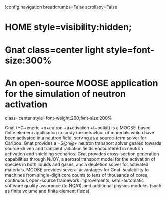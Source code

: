 !config navigation breadcrumbs=False scrollspy=False

# HOME style=visibility:hidden;

# Gnat class=center light style=font-size:300%

# An open-source MOOSE application for the simulation of neutron activation
  class=center
  style=font-weight:200;font-size:200%

Gnat (+G+eneric +n+eutron +a+ctivation +t+oolkit) is a MOOSE-based finite element application
to study the behaviour of materials which have been activated in a neutron field,
serving as a source-term solver for Caribou. Gnat provides a +S@n@+ neutron
transport solver geared towards source-driven and transient radiation fields encountered
in neutron activation and shielding scenarios. Gnat provides cross-section generation
capabilities through NJOY, a aerosol transport model for the activation of species
in both liquids and gases, and a depletion solver for activated materials. MOOSE
provides several advantages for Gnat: scalability to machines from single-digit
core counts to tens of thousands of cores, continuous open-source framework
improvements, semi-automatic software quality assurance (to NQA1), and
additional physics modules (such as finite volume and finite element fluids).

